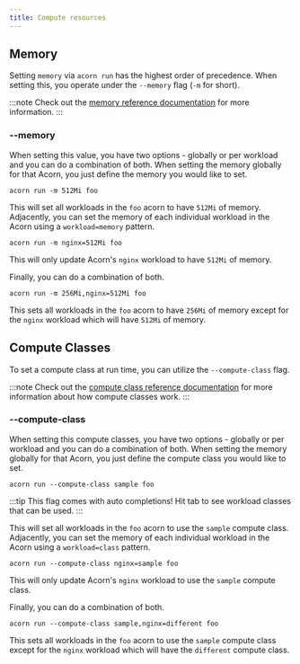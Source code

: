 ```yaml
---
title: Compute resources
---
```


## Memory
Setting `memory` via `acorn run` has the highest order of precedence. When setting this, you operate under the `--memory` flag (`-m` for short).

:::note
Check out the [memory reference documentation](100-reference/06-compute-resources.md#memory) for more information.
:::

### --memory
When setting this value, you have two options - globally or per workload and you can do a combination of both. When setting the memory globally for that Acorn, you just define the memory you would like to set.

```console
acorn run -m 512Mi foo
```

This will set all workloads in the `foo` acorn to have `512Mi` of memory. Adjacently, you can set the memory of each individual workload in the Acorn using a `workload=memory` pattern. 

```console
acorn run -m nginx=512Mi foo
```

This will only update Acorn's `nginx` workload to have `512Mi` of memory.

Finally, you can do a combination of both.

```console
acorn run -m 256Mi,nginx=512Mi foo
```

This sets all workloads in the `foo` acorn to have `256Mi` of memory except for the `nginx` workload which will have `512Mi` of memory.

## Compute Classes
To set a compute class at run time, you can utilize the `--compute-class` flag.

:::note
Check out the [compute class reference documentation](100-reference/06-compute-resources.md#compute-classes) for more information about how compute classes work.
:::

### --compute-class

When setting this compute classes, you have two options - globally or per workload and you can do a combination of both. When setting the memory globally for that Acorn, you just define the compute class you would like to set.

```console
acorn run --compute-class sample foo
```

:::tip
This flag comes with auto completions! Hit tab to see workload classes that can be used.
:::

This will set all workloads in the `foo` acorn to use the `sample` compute class. Adjacently, you can set the memory of each individual workload in the Acorn using a `workload=class` pattern. 

```console
acorn run --compute-class nginx=sample foo
```

This will only update Acorn's `nginx` workload to use the `sample` compute class.

Finally, you can do a combination of both.

```console
acorn run --compute-class sample,nginx=different foo
```

This sets all workloads in the `foo` acorn to use the `sample` compute class except for the `nginx` workload which will have the `different` compute class.
